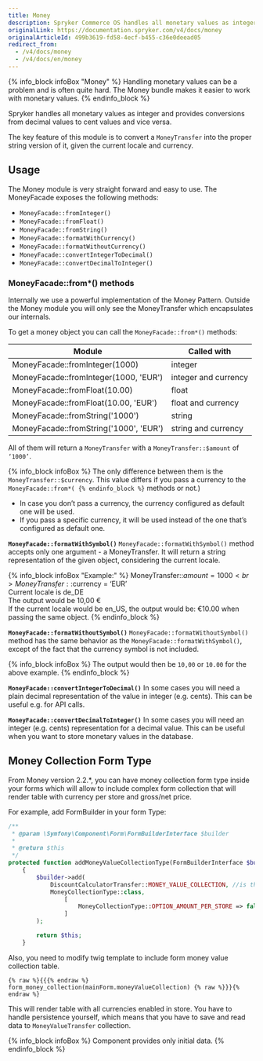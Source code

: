 ```yaml
---
title: Money
description: Spryker Commerce OS handles all monetary values as integer and provides conversions from decimal values to cent values and vice versa.
originalLink: https://documentation.spryker.com/v4/docs/money
originalArticleId: 499b3619-fd58-4ecf-b455-c36e0deead05
redirect_from:
  - /v4/docs/money
  - /v4/docs/en/money
---
```


{% info_block infoBox "Money" %}
Handling monetary values can be a problem and is often quite hard. The Money bundle makes it easier to work with monetary values.
{% endinfo_block %}


Spryker handles all monetary values as integer and provides conversions from decimal values to cent values and vice versa.

The key feature of this module is to convert a `MoneyTransfer` into the proper string version of it, given the current locale and currency.


## Usage
The Money module is very straight forward and easy to use. The MoneyFacade exposes the following methods:

- `MoneyFacade::fromInteger()`
- `MoneyFacade::fromFloat()`
- `MoneyFacade::fromString()`
- `MoneyFacade::formatWithCurrency()`
- `MoneyFacade::formatWithoutCurrency()`
- `MoneyFacade::convertIntegerToDecimal()`
- `MoneyFacade::convertDecimalToInteger()`

### MoneyFacade::from*() methods

Internally we use a powerful implementation of the Money Pattern. Outside the Money module you will only see the MoneyTransfer which encapsulates our internals.

To get a money object you can call the `MoneyFacade::from*()` methods:

| Module | Called with |
| --- | --- |
| MoneyFacade::fromInteger(1000) | integer |
| MoneyFacade::fromInteger(1000, 'EUR') | integer and currency |
| MoneyFacade::fromFloat(10.00) | float |
| MoneyFacade::fromFloat(10.00, 'EUR') | float and currency |
| MoneyFacade::fromString('1000') | string |
| MoneyFacade::fromString('1000', 'EUR') | string and currency |

All of them will return a `MoneyTransfer` with a `MoneyTransfer::$amount` of `‘1000’`.

{% info_block infoBox %}
The only difference between them is the `MoneyTransfer::$currency`. This value differs if you pass a currency to the `MoneyFacade::from*(
{% endinfo_block %}` methods or not.)

* In case you don’t pass a currency, the currency configured as default one will be used.
* If you pass a specific currency, it will be used instead of the one that’s configured as default one.

**`MoneyFacade::formatWithSymbol()`**
`MoneyFacade::formatWithSymbol()` method accepts only one argument - a MoneyTransfer. It will return a string representation of the given object, considering the current locale.

{% info_block infoBox "Example:" %}
MoneyTransfer::$amount = 1000<br>MoneyTransfer::$currency = ‘EUR’<br>Current locale is de_DE<br>The output would be 10,00 €<br>If the current locale would be en_US, the output would be: €10.00 when passing the same object.
{% endinfo_block %}

**`MoneyFacade::formatWithoutSymbol()`**
`MoneyFacade::formatWithoutSymbol()` method has the same behavior as the `MoneyFacade::formatWithSymbol()`, except of the fact that the currency symbol is not included.

{% info_block infoBox %}
The output would then be `10,00` or `10.00` for the above example.
{% endinfo_block %}

**`MoneyFacade::convertIntegerToDecimal()`**
In some cases you will need a plain decimal representation of the value in integer (e.g. cents). This can be useful e.g. for API calls.

**`MoneyFacade::convertDecimalToInteger()`**
In some cases you will need an integer (e.g. cents) representation for a decimal value. This can be useful when you want to store monetary values in the database.

## Money Collection Form Type
From Money version 2.2.*, you can have money collection form type inside your forms which will allow to include complex form collection that will render table with currency per store and gross/net price.

For example, add FormBuilder in your form Type:

```php
/**
 * @param \Symfony\Component\Form\FormBuilderInterface $builder
 *
 * @return $this
 */
protected function addMoneyValueCollectionType(FormBuilderInterface $builder)
	{
    	$builder->add(
        	DiscountCalculatorTransfer::MONEY_VALUE_COLLECTION, //is the property in the main form you want to map. It should be transferred as in example
         	MoneyCollectionType::class,
            	[
                	MoneyCollectionType::OPTION_AMOUNT_PER_STORE => false, //If you want to render per store, set it to true
              	]
        );

        return $this;
	}
```

Also, you need to modify twig template to include form money value collection table.

```
{% raw %}{{{% endraw %} form_money_collection(mainForm.moneyValueCollection) {% raw %}}}{% endraw %}
```

This will render table with all currencies enabled in store. You have to handle persistence yourself, which means that you have to save and read data to `MoneyValueTransfer` collection.

{% info_block infoBox %}
Component provides only initial data.
{% endinfo_block %}

<!-- Last review date: Oct 6, 2017 by Aurimas Ličkus -->
